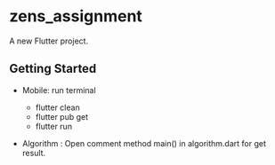 # zens_assignment

A new Flutter project.

## Getting Started

- Mobile: run terminal
  + flutter clean 
  + flutter pub get
  + flutter run

- Algorithm : Open comment method main() in algorithm.dart for get result.
 